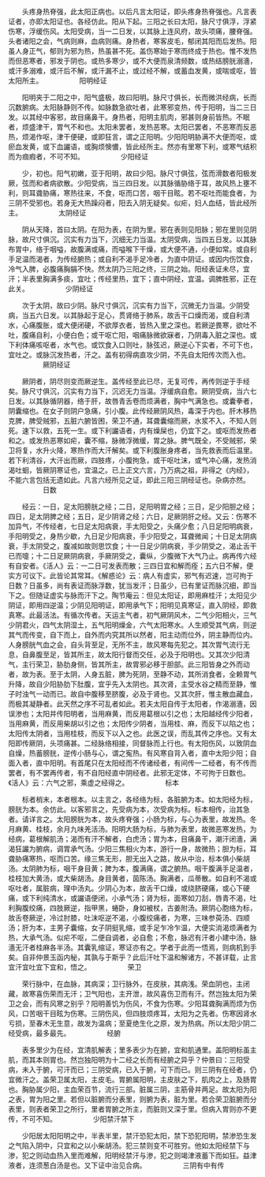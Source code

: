 <!-- { "loadSidebar": true } -->
　　头疼身热脊强，此太阳正病也。以后凡言太阳证，即头疼身热脊强也。凡言表证者，亦即太阳证也。各经仿此。阳从下起。三阳之长曰太阳，脉尺寸俱浮，浮紧伤寒，浮缓伤风。太阳受病，当一二日发，以其脉上连风府，故头项痛，腰脊强。头者诸阳之会，气病则麻，血病则痛。身热者，寒客皮毛，郁闭其阳而后发热。阳虽人身正气，郁则为邪为热，热虽甚不死。盖伤寒始于寒而终成于热也。惟不发热而但恶寒者，邪发于阴也。或热多寒少，或不大便而泉清频数，或热结膀胱溺濇，或汗多溺难，或汗后不解，或汗漏不止，或过经不解，或蓄血发黄，或喘或呕，皆太阳所主。
　　　　　阳明经证

　　阳明夹于二阳之中，阳气盛极，故曰阳明。脉尺寸俱长，长而微洪经病，长而沉数腑病。太阳脉静则不传。如脉数急欲吐者，此寒邪变热，传于阳明，当二三日发。以其经中客邪，故目痛鼻干。身热者，阳明主肌肉，邪甚则身前皆热。不眠者，烦盛津干，胃气不和也。太阳未罢者，发热恶寒。太阳已罢者，不恶寒而反恶热，烦渴作呕，津干便硬，或即狂言，谓之正阳明。少阳阳明胁满不大便而呕，或瘀血发黄，或下血讝语，或胸烦懊憹，皆此经所主。然亦有里寒下利，或寒气结积而为痼瘕者，不可不知。
　　　　　少阳经证

　　少，初也。阳气初嫩，亚于阳明，故曰少阳。脉尺寸俱弦，弦而滑数者阳极发厥，弦而和者病欲散。少阳受病，当三四日发。以其脉循胁络于耳，故风热上壅不利，则耳聋胁痛，寒热往来，不食，呕而口苦，咽干目眩。若不呕吐而能食者，为三阴不受邪也。若身无大热躁闷者，阳去入阴无疑矣。似疟，妇人血结，皆此经所主。
　　　　　太阴经证

　　阴从天降，首曰太阴。在阳为表，在阴为里。邪在表则见阳脉；邪在里则见阴脉，故尺寸俱沉。沉实有力当下，沉细无力当温。太阴受病，当四五日发。以其脉布胃中，络于咽嗌，故腹满或痛，而嗌喉下干燥，或大便不通，小便如常。或自利手足温而渴者，为传经腑热；或自利不渴手足冷者，为直中阴证。或因内伤饮食，冷气入脾，必腹痛胸膈不快。然太阴乃三阳之终，三阴之始。阳经表证未尽，宜汗；半表里胸满多痰，宜吐；传经里热，宜下；直中阴经，宜温。调脾胜邪，正在此关。
　　　　　少阴经证

　　次于太阴，故曰少阴。脉尺寸俱沉，沉实有力当下，沉微无力当温。少阴受病，当五六日发。以其脉起于足心，贯肾络于肺系，故舌干口燥而渴，或自利清水，心痛腹胀，或大便闭硬，不欲厚衣者，皆热入里之深也。若厥逆畏寒，欲吐不吐，腹痛自利，小便白色；或干呕亡阳，咽痛脉微欲寐者，乃阴毒入脏之深也。或下利体痛咳呕者，水气也。或饮食入口则吐，脉弦迟，厥逆心下实者，不可下也，宜吐之。或脉沉发热者，汗之。盖有初得病直攻少阴，不先自太阳传次而入也。
　　　　　厥阴经证

　　厥阴者，阴尽则变而厥逆生。盖传经至此已尽，无复可传，再传则逆于手经矣。脉尺寸俱沉，沉实有力当下，沉迟无力当温。浮缓病自愈。厥阴受病，当六七日发。以其脉循阴器，络于肝，故唇青舌卷而烦满者，胸中气满急也。或囊拳者，阴囊缩也。在女子则阴户急痛，引小腹。此传经厥阴风热，毒深于内也。肝木移热克脾，脾受贼邪，五脏六腑皆困，荣卫不通，耳聋囊缩而厥，水浆不入，不知人则死。速下以救，五死一生。或下利讝语者，内有燥屎也，仍宜下之。或呕而发热者和之。或发热恶寒如疟，囊不缩，脉微浮微缓，胃之脉。脾气既全，不受贼邪，荣卫将复，水升火降，寒热作而大汗解矣。或下利腹胀身疼者，当先救表而后温里。若下利清谷，大汗出而厥，四肢疼，小腹拘急，或干呕吐沫，或气冲心痛，发热消渴吐蛔，皆厥阴寒证也，宜温之。已上正文六言，乃万病之祖，非得之《内经》，不能六言包括无遗如此。凡言六经所见之证，即此三阳三阴经证也。杂病亦然。
　　　　　日数

　　经云：一日，足太阳膀胱之经；二日，足阳明胃之经；三日，足少阳胆之经；四日，足太阴脾之经；五日，足少阴肾之经；六日，足厥阴肝之经。又云：伤寒不加异气，不传经者，七日足太阳病衰，手太阳受之，头痛少愈；八日足阳明病衰，手阳明受之，身热少歇，九日足少阳病衰，手少阳受之，耳聋微闻；十日足太阴病衰，手太阴受之，腹减如故则思饮食；十一日足少阴病衰，手少阴受之，渴止舌干已而嚏；十二日足厥阴病衰，手厥阴受之，囊纵，少腹微下大气乃止。病再传六经有自安者。《活人》云：一二日可发表而散；三四日宜和解而痊；五六日不解，便实方可议下。此皆论其常耳。《解惑论》云：病人有虚实，邪气有迟速，岂可拘于日数？日虽多，尚有表证而脉浮数，犹当发汗；日虽少，已有里证而脉沉细，即当下之。但随证虚实与脉而汗下之。陶节庵云：但见太阳证，即用麻桂汗；太阳见少阴证，即用四逆温；少阴见阳明证，即用承气下；阳明见真寒证，直入阴经，即救真寒。此最活法。有循次传者。天运主气者，初气厥阴风木，二气少阳相火，三气少阴君火，四气太阴湿土，五气阳明燥金，六气太阳寒水。人生顺受其气病，则逆其气而传变，自下而上，自外而内究其所以然者，阳主动而位外，阴主静而位内。人身膀胱气血之会，自头背至足，无所不主，故风寒每先犯之。其次胃气流行无息，自鼻腹至足，皆其所主，故太阳行督而交任，必及于阳明也。又其次少阳清气，主行荣卫，胁肋身侧，皆其所主，故胃邪必移于胆部。此三阳皆身之外而动者，故为表。至于太阴，人身五脏，脾为死阴，至静不动，其所消食者，全赖胃气升降，故自少阳胁肋下肚腹，宜乎先入太阴也。其次肾，主受水谷之精而至静，惟子时浊气一动而已。故自中腹移至脐腹，必及于肾也。又其次肝，惟主散血藏血，而极其凝静者。此天然之序不可乱者如此。若夫太阳自传于太阳者，作渴溺濇，因误渗也；太阳并传阳明者，当用麻黄，而反用葛根以引之也；太阳越经传少阳者，当用麻黄，而反用柴胡以引之也；太阳传少阴者，当用桂、麻，而反下以陷之也；太阳传太阴者，当用桂枝，而反下以入之也。此医之误，而乱其传之序也。又有太阳即传厥阴，头项痛甚。二经脉络相接，同督脉而上行也。有太阳伤风，以致阴血自燥，热蓄膀胱，逆传小肠与心，谓之寃热。有风寒自背入者，直中太阳少阳；自面入者，直中阳明。有首尾只在太阳经而不传诸经者，有间传一二经者，有不传而罢者，有不罢再传者，有不自阳经直中阴经者。此邪无定体，不可拘于日数也。《活人》云：六气之邪，乘虚之经得之。
　　　　　标本

　　标者梢末，本者根本。以主言之，各经络为标，各脏腑为本。如太阳经为标，膀胱为本。余仿此。以客邪言之，先受病为本，次受病为标。标本相传，治其急者。请详言之。太阳膀胱为本，故头疼脊强；小肠为标，与心为表里，故发热。冬月麻黄、桂枝，余月九味羌活汤。阳明大肠为标，与肺为表里，故微恶寒发热，为经病，葛根解肌汤；渴而有汗不解者，白虎汤；胃为本，目痛鼻干，潮汗闭濇，满渴狂讝为腑病，调胃承气汤。少阳三焦相火为本，游行一身，故微热；胆为标，耳聋胁痛寒热，呕而口苦。缘三焦无形，胆无出入之路，故从中治，标本俱小柴胡汤。太阴肺为标，咽干身目黄；脾为本，腹满痛，谓之腑热。咽干腹满手足温者，桂枝加大黄汤，或大柴胡汤。身目黄者，茵陈汤。胸满者，瓜蒂散。如自利不渴或呕吐者，属脏病，理中汤丸。少阴心为本，故舌干口燥，或绕脐硬痛，或心下硬痛，或下利纯清水，或讝语便闭，小承气汤；肾为标，面寒如刀刮，唇青不渴，吐利胸腹绞痛，四肢厥逆，指甲黑，蜷卧，身如被杖，古姜附汤。厥阴心胞络为标，故舌卷厥逆，冷过肘膝，吐沫呕逆不渴，小腹绞痛者，为寒，三味参萸汤、四顺汤；肝为本，主男子囊缩，女子阴挺乳缩，或手足乍冷乍温，大便实消渴烦满者为热，大承气汤。似疟不呕，二便自调者，必自愈；不愈，脉迟有汗者小建中汤，脉濇无汗者桂麻各半汤。其囊乳缩证，寒证亦有之。学者于此而一悟焉，则病机到手矣。自非仲景玉函内秘，其孰与于斯乎？此后汗吐下温和解诸方，不甚详载，止言宜汗宜吐宜下宜和，悟之。
　　　　　荣卫

　　荣行脉中，在血脉，其病深；卫行脉外，在皮肤，其病浅。荣血阴也，主闭藏，故寒喜伤荣而无汗；卫气阳也，主开泄，故风喜伤卫而有汗。然岂独太阳为荣卫之会，而有风寒之别乎？阳明善饥为伤风，不食为伤寒。少阳耳聋胸满而烦为伤风，口苦咽干目眩为伤寒。三阴伤风，但四肢烦疼耳，太阳为之先者。伤寒因肾水亏损，至春木无生意，故发为温病；至夏绝生化之原，发为热病。所以太阳少阴二经受病，最多最先。
　　　　　经腑

　　表多里少为在经，宜清肌解表；里多表少为在腑，宜和肌通里。盖阳明标虽主肌，而其本则胃也。然岂独阳明为十二经之长而有经腑之异乎？仲景曰：三阳受病，未入于腑，可汗而已；三阴受病，已入于腑，可下而已。则三阴有在经者，仍宜微汗之。盖荣卫属太阳，主皮毛。胃腑属阳明，主皮肤之下，肌肉之上，及肠胃也。胸胁属少阳，主血荣百节，流行三部。脏属三阴，主筋骨并两足。故太阳为阳之表，胃为阳之里。若但以脏腑而分表里，则腑为表，脏为里。若合荣卫脏腑而分表里，则表者荣卫之所行，里者胃腑之所主，而脏则又深于里。但病入胃则亦不更传，不可不知。
　　　　　少阳禁汗禁下

　　少阳居太阳阳明之中，半表半里，禁汗恐犯太阳，禁下恐犯阳明，禁渗恐生发之气陷入阴中，只宜和之以小柴胡汤。犯三禁则变不可胜穷。他如太阳经禁下与渗，犯之则动血热入里而难解，阳明经禁汗与渗，犯之则竭津液蓄下而如狂。益津液者，连须葱白汤是也。又下证中治见合病。
　　　　　三阴有中有传

